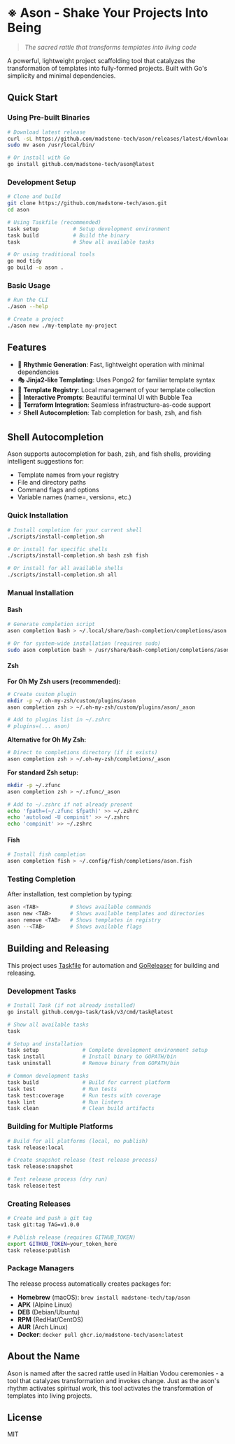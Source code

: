 # ※ Ason - Shake Your Projects Into Being

> *The sacred rattle that transforms templates into living code*

A powerful, lightweight project scaffolding tool that catalyzes the transformation of templates into fully-formed projects. Built with Go's simplicity and minimal dependencies.

## Quick Start

### Using Pre-built Binaries
```bash
# Download latest release
curl -sL https://github.com/madstone-tech/ason/releases/latest/download/ason_Linux_x86_64.tar.gz | tar xz
sudo mv ason /usr/local/bin/

# Or install with Go
go install github.com/madstone-tech/ason@latest
```

### Development Setup
```bash
# Clone and build
git clone https://github.com/madstone-tech/ason.git
cd ason

# Using Taskfile (recommended)
task setup           # Setup development environment
task build           # Build the binary
task                 # Show all available tasks

# Or using traditional tools
go mod tidy
go build -o ason .
```

### Basic Usage
```bash
# Run the CLI
./ason --help

# Create a project
./ason new ./my-template my-project
```

## Features

- 🪇 **Rhythmic Generation**: Fast, lightweight operation with minimal dependencies
- 🎭 **Jinja2-like Templating**: Uses Pongo2 for familiar template syntax
- 📿 **Template Registry**: Local management of your template collection
- 💫 **Interactive Prompts**: Beautiful terminal UI with Bubble Tea
- 🔮 **Terraform Integration**: Seamless infrastructure-as-code support
- ⚡ **Shell Autocompletion**: Tab completion for bash, zsh, and fish

## Shell Autocompletion

Ason supports autocompletion for bash, zsh, and fish shells, providing intelligent suggestions for:

- Template names from your registry
- File and directory paths
- Command flags and options
- Variable names (name=, version=, etc.)

### Quick Installation

```bash
# Install completion for your current shell
./scripts/install-completion.sh

# Or install for specific shells
./scripts/install-completion.sh bash zsh fish

# Or install for all available shells
./scripts/install-completion.sh all
```

### Manual Installation

#### Bash
```bash
# Generate completion script
ason completion bash > ~/.local/share/bash-completion/completions/ason

# Or for system-wide installation (requires sudo)
sudo ason completion bash > /usr/share/bash-completion/completions/ason
```

#### Zsh

**For Oh My Zsh users (recommended):**
```bash
# Create custom plugin
mkdir -p ~/.oh-my-zsh/custom/plugins/ason
ason completion zsh > ~/.oh-my-zsh/custom/plugins/ason/_ason

# Add to plugins list in ~/.zshrc
# plugins=(... ason)
```

**Alternative for Oh My Zsh:**
```bash
# Direct to completions directory (if it exists)
ason completion zsh > ~/.oh-my-zsh/completions/_ason
```

**For standard Zsh setup:**
```bash
mkdir -p ~/.zfunc
ason completion zsh > ~/.zfunc/_ason

# Add to ~/.zshrc if not already present
echo 'fpath=(~/.zfunc $fpath)' >> ~/.zshrc
echo 'autoload -U compinit' >> ~/.zshrc
echo 'compinit' >> ~/.zshrc
```

#### Fish
```bash
# Install fish completion
ason completion fish > ~/.config/fish/completions/ason.fish
```

### Testing Completion

After installation, test completion by typing:
```bash
ason <TAB>          # Shows available commands
ason new <TAB>      # Shows available templates and directories
ason remove <TAB>   # Shows templates in registry
ason --<TAB>        # Shows available flags
```

## Building and Releasing

This project uses [Taskfile](https://taskfile.dev) for automation and [GoReleaser](https://goreleaser.com) for building and releasing.

### Development Tasks

```bash
# Install Task (if not already installed)
go install github.com/go-task/task/v3/cmd/task@latest

# Show all available tasks
task

# Setup and installation
task setup              # Complete development environment setup
task install            # Install binary to GOPATH/bin
task uninstall          # Remove binary from GOPATH/bin

# Common development tasks
task build              # Build for current platform
task test               # Run tests
task test:coverage      # Run tests with coverage
task lint               # Run linters
task clean              # Clean build artifacts
```

### Building for Multiple Platforms

```bash
# Build for all platforms (local, no publish)
task release:local

# Create snapshot release (test release process)
task release:snapshot

# Test release process (dry run)
task release:test
```

### Creating Releases

```bash
# Create and push a git tag
task git:tag TAG=v1.0.0

# Publish release (requires GITHUB_TOKEN)
export GITHUB_TOKEN=your_token_here
task release:publish
```

### Package Managers

The release process automatically creates packages for:
- **Homebrew** (macOS): `brew install madstone-tech/tap/ason`
- **APK** (Alpine Linux)
- **DEB** (Debian/Ubuntu)
- **RPM** (RedHat/CentOS)
- **AUR** (Arch Linux)
- **Docker**: `docker pull ghcr.io/madstone-tech/ason:latest`

## About the Name

Ason is named after the sacred rattle used in Haitian Vodou ceremonies - a tool that catalyzes transformation and invokes change. Just as the ason's rhythm activates spiritual work, this tool activates the transformation of templates into living projects.

## License

MIT
